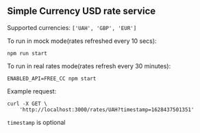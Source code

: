 ## Simple Currency USD rate service

Supported currencies: 
`['UAH', 'GBP', 'EUR']`

To run in mock mode(rates refreshed every 10 secs): 

`npm run start`

To run in real rates mode(rates refresh every 30 minutes):

`ENABLED_API=FREE_CC npm start`

Example request:
```
curl -X GET \
    'http://localhost:3000/rates/UAH?timestamp=1628437501351'

```

`timestamp` is optional